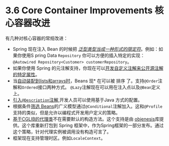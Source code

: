 3.6 Core Container Improvements 核心容器改进
=============

有几种对核心容器的常规改进：

* Spring 现在注入 Bean 的时候把 [*泛型类型当成一种形式的限定符*](http://docs.spring.io/spring/docs/current/spring-framework-reference/htmlsingle/#beans-generics-as-qualifiers)。例如：如果你使用S pring Data `Repository` 你可以方便的插入特定的实现：`@Autowired Repository<Customer> customerRepository`。
* 如果你使用 Spring 的元注解支持，你现在可以[开发自定义注解来公开源注解的特定属性](http://docs.spring.io/spring/docs/4.2.0.BUILD-SNAPSHOT/spring-framework-reference/htmlsingle/#beans-meta-annotations)。
* 当[自动装配到lists和arrays时](http://docs.spring.io/spring/docs/4.2.0.BUILD-SNAPSHOT/spring-framework-reference/htmlsingle/#beans-autowired-annotation)，Beans 现* 在可以被 排序 了。支持`@Order`注解和`Ordered`接口两种方式。
`@Lazy`注解现在可以用在注入点以及`@Bean`定义上。
* [引入`@Description`注解](http://docs.spring.io/spring/docs/4.2.0.BUILD-SNAPSHOT/spring-framework-reference/htmlsingle/#beans-java-bean-description),开发人员可以使用基于Java 方式的配置。
* 根据条件[筛选 Beans](http://docs.spring.io/spring/docs/4.2.0.BUILD-SNAPSHOT/spring-framework-reference/htmlsingle/#beans-java-conditional)的广义模型通过`@Conditional`注解加入。这和`@Profile`支持的类似，但是允许以编程式开发用户定义的策略。
* [基于CGLIB的代理类](http://docs.spring.io/spring/docs/4.2.0.BUILD-SNAPSHOT/spring-framework-reference/htmlsingle/#aop-pfb-proxy-types)不在需要默认的构造方法。这个支持是由 [objenesis](http://code.google.com/p/objenesis/)库提供。这个库重新打包到 Spring 框架中，作为Spring框架的一部分发布。通过这个策略，针对代理实例被调用没有构造可言了。
* 框架现在支持管理时区。例如`LocaleContext`。
